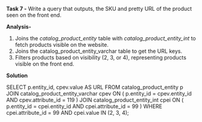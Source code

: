 **Task 7 -** Write a query that outputs, the SKU and pretty URL of the product seen on the front end.

**Analysis-** 

1. Joins the *catalog_product_entity* table with *catalog_product_entity_int* to fetch products visible on the website.
2. Joins the catalog_product_entity_varchar table to get the URL keys.
3. Filters products based on visibility (2, 3, or 4), representing products visible on the front end.

**Solution**

SELECT
    p.entity_id,
    cpev.value AS URL
FROM
    catalog_product_entity p
JOIN catalog_product_entity_varchar cpev ON
    (
        p.entity_id = cpev.entity_id AND cpev.attribute_id = 119
    )
JOIN catalog_product_entity_int cpei ON
    (
        p.entity_id = cpei.entity_id AND cpei.attribute_id = 99
    )
WHERE
    cpei.attribute_id = 99 AND cpei.value IN (2, 3, 4);
